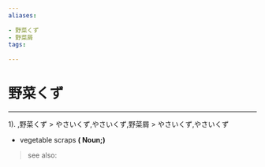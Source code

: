 ```yaml
---
aliases:
    
- 野菜くず
- 野菜屑
tags:
    
---
```


# 野菜くず
---
1).
,野菜くず > やさいくず,やさいくず,野菜屑 > やさいくず,やさいくず

- vegetable scraps
**( Noun;)**
> see also: 
            